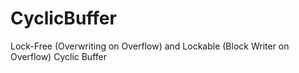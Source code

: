 # CyclicBuffer
Lock-Free (Overwriting on Overflow) and Lockable (Block Writer on Overflow) Cyclic Buffer
